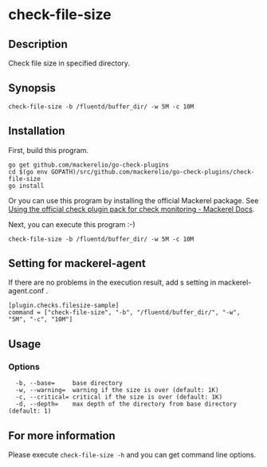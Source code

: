 # check-file-size

## Description

Check file size in specified directory.

## Synopsis
```
check-file-size -b /fluentd/buffer_dir/ -w 5M -c 10M
```

## Installation

First, build this program.

```
go get github.com/mackerelio/go-check-plugins
cd $(go env GOPATH)/src/github.com/mackerelio/go-check-plugins/check-file-size
go install
```

Or you can use this program by installing the official Mackerel package. See [Using the official check plugin pack for check monitoring - Mackerel Docs](https://mackerel.io/docs/entry/howto/mackerel-check-plugins).


Next, you can execute this program :-)

```
check-file-size -b /fluentd/buffer_dir/ -w 5M -c 10M
```


## Setting for mackerel-agent

If there are no problems in the execution result, add s setting in mackerel-agent.conf .

```
[plugin.checks.filesize-sample]
command = ["check-file-size", "-b", "/fluentd/buffer_dir/", "-w", "5M", "-c", "10M"]
```

## Usage
### Options

```
  -b, --base=     base directory
  -w, --warning=  warning if the size is over (default: 1K)
  -c, --critical= critical if the size is over (default: 1K)
  -d, --depth=    max depth of the directory from base directory (default: 1)
```

## For more information

Please execute `check-file-size -h` and you can get command line options.
